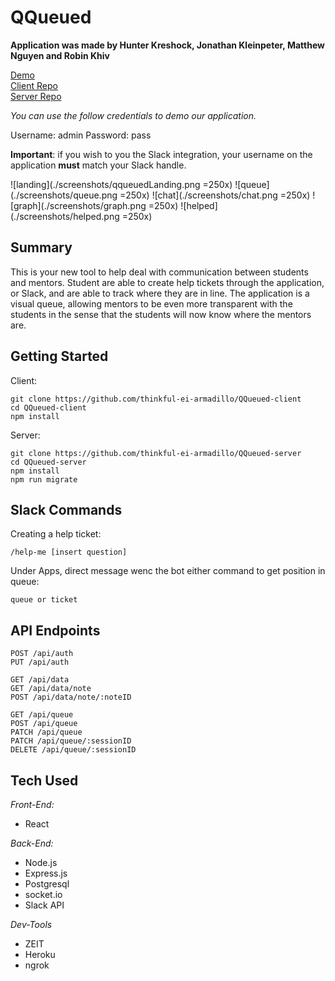 # QQueued

**Application was made by Hunter Kreshock, Jonathan Kleinpeter, Matthew Nguyen and Robin Khiv**

[Demo](http://qqueued-mentoring.now.sh)   
[Client Repo](https://github.com/thinkful-ei-armadillo/QQueued-client)  
[Server Repo](https://github.com/thinkful-ei-armadillo/QQueued-server) 

*You can use the follow credentials to demo our application.* 
   
Username: admin 
Password: pass  

**Important**: if you wish to you the Slack integration, your username on the application __must__ match your Slack handle.  


![landing](./screenshots/qqueuedLanding.png =250x)
![queue](./screenshots/queue.png =250x)
![chat](./screenshots/chat.png =250x)
![graph](./screenshots/graph.png =250x)
![helped](./screenshots/helped.png =250x)

## Summary      

This is your new tool to help deal with communication between students and mentors. Student are able to create help tickets through the application, or Slack, and are able to track where they are in line. The application is a visual queue, allowing mentors to be even more transparent with the students in the sense that the students will now know where the mentors are.  

## Getting Started  
Client:    
```
git clone https://github.com/thinkful-ei-armadillo/QQueued-client
cd QQueued-client  
npm install 
```  
Server:  
```
git clone https://github.com/thinkful-ei-armadillo/QQueued-server 
cd QQueued-server 
npm install  
npm run migrate  
```  

## Slack Commands  
Creating a help ticket:  
```
/help-me [insert question]
``` 
Under Apps, direct message wenc the bot either command to get position in queue:
```
queue or ticket
```

## API Endpoints  
```
POST /api/auth  
PUT /api/auth  

GET /api/data  
GET /api/data/note  
POST /api/data/note/:noteID  

GET /api/queue  
POST /api/queue  
PATCH /api/queue  
PATCH /api/queue/:sessionID  
DELETE /api/queue/:sessionID 
```
## Tech Used  
*Front-End:*  
* React

*Back-End:*   
* Node.js 
* Express.js  
* Postgresql  
* socket.io  
* Slack API  

*Dev-Tools*  
* ZEIT  
* Heroku  
* ngrok  

 



